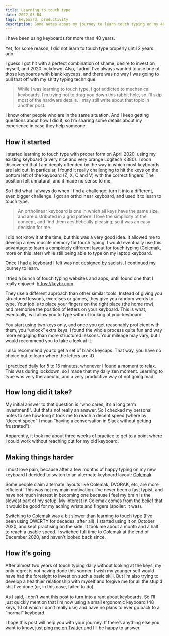 ```yaml
---
title: Learning to touch type
date: 2022-03-04
tags: keyboard, productivity
description: Some notes about my journey to learn touch typing on my 40s.
---
```


I have been using keyboards for more than 40 years.

Yet, for some reason, I did not learn to touch type properly until 2 years ago.

I guess I got hit with a perfect combination of shame, desire to invest on myself, and 2020 lockdown. Also, I admit I’ve always wanted to use one of those keyboards with blank keycaps, and there was no way I was going to pull that off with my shitty typing technique.

> While I was learning to touch type, I got addicted to mechanical keyboards. I’m trying not to drag you down this rabbit hole, so I’ll skip most of the hardware details. I may still write about that topic in another post.

I know other people who are in the same situation. And I keep getting questions about how I did it, so I’m sharing some details about my experience in case they help someone.

## How it started

I started learning to touch type with proper form on April 2020, using my existing keyboard (a very nice and very orange Logitech K380). I soon discovered that I am deeply offended by the way in which most keyboards are laid out. In particular, I found it really challenging to hit the keys on the bottom left of the keyboard (Z, X, C and V) with the correct fingers. The position felt unnatural, and it made no sense to me.

So I did what I always do when I find a challenge: turn it into a different, even bigger challenge. I got an ortholinear keyboard, and used it to learn to touch type.

> An ortholinear keyboard is one in which all keys have the same size, and are distributed in a grid pattern. I love the simplicity of the concept, and find them aesthetically pleasing, so it was an easy decision for me.

I did not know it at the time, but this was a very good idea. It allowed me to develop a new muscle memory for touch typing. I would eventually use this advantage to learn a completely different layout for touch typing (Colemak, more on this later) while still being able to type on my laptop keyboard.

Once I had a keyboard I felt was not designed by sadists, I continued my journey to learn.

I tried a bunch of touch typing websites and apps, until found one that I really enjoyed: <https://keybr.com>.

They use a different approach than other similar tools. Instead of giving you structured lessons, exercises or games, they give you random words to type. Your job is to place your fingers on the right place (the home row), and memorise the position of letters on your keyboard. This is what, eventually, will allow you to type without looking at your keyboard.

You start using two keys only, and once you get reasonably proficient with them, you “unlock” extra keys. I found the whole process quite fun and way more engaging than more structured lessons. Your mileage may vary, but I would recommend you to take a look at it.

I also recommend you to get a set of blank keycaps. That way, you have no choice but to learn where the letters are :D

I practiced daily for 5 to 15 minutes, whenever I found a moment to relax. This was during lockdown, so I made that my daily zen moment. Learning to type was very therapeutic, and a very productive way of not going mad.

## How long did it take?

My initial answer to that question is “who cares, it’s a long term investment!”. But that’s not really an answer. So I checked my personal notes to see how long it took me to reach a decent speed (where by “decent speed” I mean “having a conversation in Slack without getting frustrated”).

Apparently, it took me about three weeks of practice to get to a point where I could work without reaching out for my old keyboard.

## Making things harder

I must love pain, because after a few months of happy typing on my new keyboard I decided to switch to an alternate keyboard layout: [Colemak](https://colemak.com).

Some people claim alternate layouts like Colemak, DVORAK, etc, are more efficient. This was not my main motivation. I’ve never been a fast typist, and have not much interest in becoming one because I feel my brain is the slowest part of my setup. My interest in Colemak comes from the belief that it would be good for my aching wrists and fingers (spoiler: it was).

Switching to Colemak was a bit slower than learning to touch type (I’ve been using QWERTY for decades, after all). I started using it on October 2020, and kept practising on the side. It took me about a month and a half to reach a usable speed. I switched full time to Colemak at the end of December 2020, and haven’t looked back since.

## How it’s going

After almost two years of touch typing daily without looking at the keys, my only regret is not having done this sooner. I wish my younger self would have had the foresight to invest on such a basic skill. But I’m also trying to develop a healthier relationship with myself and forgive me for all the stupid shit I’ve done (or, in this case, failed to do).

As I said, I don’t want this post to turn into a rant about keyboards. So I’ll just quickly mention that I’m now using a small ergonomic keyboard (48 keys, 10 of which I don’t really use) and have no plans to ever go back to a “normal” keyboard.

I hope this post will help you with your journey. If there’s anything else you want to know, just [ping me on Twitter](https://twitter.com/bomberstudios) and I’ll be happy to answer.
